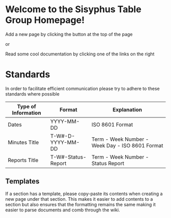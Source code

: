 # Welcome to the Sisyphus Table Group Homepage!

Add a new page by clicking the button at the top of the page

or

Read some cool documentation by clicking one of the links on the right

# Standards

In order to facilitate efficient communication please try to adhere to these standards where possible

| Type of Information | Format | Explanation |
| ------------------- | ------ | ------------|
| Dates | YYYY-MM-DD | ISO 8601 Format |
| Minutes Title | T-W#-D-YYYY-MM-DD | Term - Week Number - Week Day - ISO 8601 Format |
| Reports Title | T-W#-Status-Report | Term - Week Number - Status Report |

## Templates

If a section has a template, please copy-paste its contents when creating a new page under that section. This makes it easier to add contents to a section but also ensures that the formatting remains the same making it easier to parse documents and comb through the wiki. 